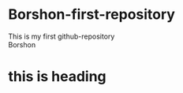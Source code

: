 # Borshon-first-repository
This is my first github-repository
<br>
Borshon
<h1> this is heading</h1>
